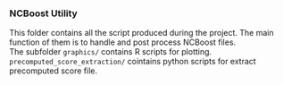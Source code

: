 ### NCBoost Utility

This folder contains all the script produced during the project.
The main function of them is to handle and post process NCBoost files.\
The subfolder `graphics/` contains R scripts for plotting.\
`precomputed_score_extraction/` cointains python scripts for extract precomputed score file.
